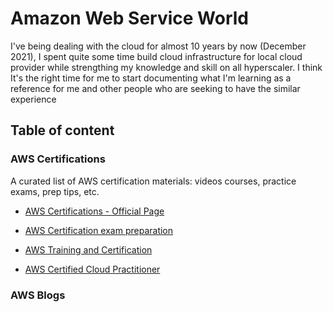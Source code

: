# Amazon Web Service World

I've being dealing with the cloud for almost 10 years by now (December 2021), I spent quite some time build cloud infrastructure for local cloud provider while strengthing my knowledge and skill on all hyperscaler. I think It's the right time for me to start documenting what I'm learning as a reference for me and other people who are seeking to have the similar experience


## Table of content

### AWS Certifications
A curated list of AWS certification materials: videos courses, practice exams, prep tips, etc.

* [AWS Certifications - Official Page](https://aws.amazon.com/certification/)

* [AWS Certification exam preparation](https://aws.amazon.com/certification/certification-prep/)

* [AWS  Training and Certification](https://aws.amazon.com/training/)

* [AWS Certified Cloud Practitioner](CLF-C01/README.md)

### AWS Blogs
